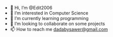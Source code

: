 - 👋 Hi, I’m @Edit2006
- 👀 I’m interested in Computer Science
- 🌱 I’m currently learning programming
- 💞️ I’m looking to collaborate on some projects
- 📫 How to reach me dadabysawer@gmail.com

<!---
Edit2006/Edit2006 is a ✨ special ✨ repository because its `README.md` (this file) appears on your GitHub profile.
You can click the Preview link to take a look at your changes.
--->
